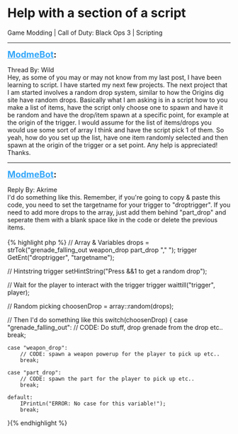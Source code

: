 # Help with a section of a script
Game Modding | Call of Duty: Black Ops 3 | Scripting

---
<strong style="font-size: 1.4em;"><span style="text-decoration: underline;text-decoration-color: #34a7f9;"><span style="color:#34a7f9;">ModmeBot</span></span>:</strong>

<p>Thread By: Wild<br />Hey, as some of you may or may not know from my last post, I have been learning to script. I have started my next few projects. The next project that I am started involves a random drop system, similar to how the Origins dig site have random drops. Basically what I am asking is in a script how to you make a list of items, have the script only choose one to spawn and have it be random and have the drop/item spawn at a specific point, for example at the origin of the trigger. I would assume for the list of items/drops you would use some sort of array I think and have the script pick 1 of them. So yeah, how do you set up the list, have one item randomly selected and then spawn at the origin of the trigger or a set point. Any help is appreciated! Thanks.</p>

---
<strong style="font-size: 1.4em;"><span style="text-decoration: underline;text-decoration-color: #34a7f9;"><span style="color:#34a7f9;">ModmeBot</span></span>:</strong>

<p>Reply By: Akrime<br />I&#39;d do something like this. Remember, if you&#39;re going to copy &amp; paste this code, you need to set the targetname for your trigger to &quot;droptrigger&quot;. If you need to add more drops to the array, just add them behind &quot;part_drop&quot; and seperate them with a blank space like in the code or delete the previous items.<br /> <br />{% highlight php %}
// Array &amp; Variables
drops = strTok("grenade_falling_out weapon_drop part_drop "," ");
trigger GetEnt("droptrigger", "targetname");

// Hintstring
trigger setHintString("Press &amp;&amp;1 to get a random drop");

// Wait for the player to interact with the trigger
trigger waittill("trigger", player);

// Random picking
choosenDrop = array::random(drops);

// Then I&#39;d do something like this
switch(choosenDrop)
{
    case "grenade_falling_out":
    	// CODE: Do stuff, drop grenade from the drop etc..
    	break;

	case "weapon_drop":
		// CODE: spawn a weapon powerup for the player to pick up etc..
		break;

	case "part_drop":
		// CODE: spawn the part for the player to pick up etc..
		break;

	default:
		IPrintLn("ERROR: No case for this variable!");
		break;
}{% endhighlight %}
</p>
